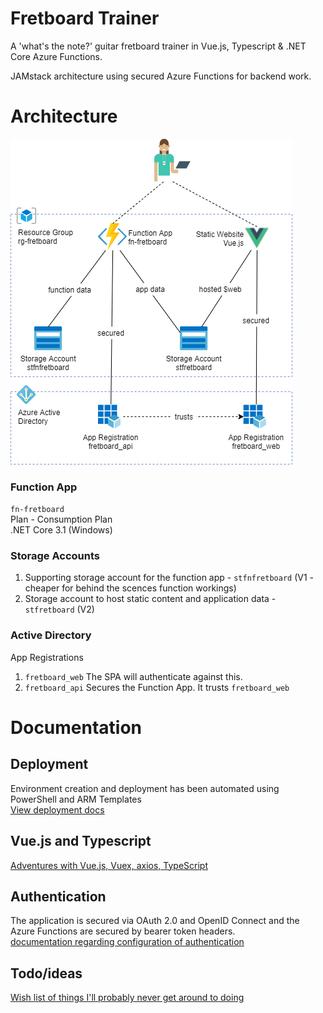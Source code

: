 # Fretboard Trainer
A 'what's the note?' guitar fretboard trainer in Vue.js, Typescript & .NET Core Azure Functions.

JAMstack architecture using secured Azure Functions for backend work.

# Architecture

![Diagram of architecture](docs/fretboard-architecture.png)  

### Function App
`fn-fretboard`  
Plan - Consumption Plan  
.NET Core 3.1 (Windows)  

### Storage Accounts
1. Supporting storage account for the function app - `stfnfretboard` (V1 - cheaper for behind the scences function workings)  
2. Storage account to host static content and application data - `stfretboard` (V2)  

### Active Directory
App Registrations  
1. `fretboard_web` The SPA will authenticate against this.  
2. `fretboard_api` Secures the Function App. It trusts `fretboard_web`  

# Documentation

## Deployment
Environment creation and deployment has been automated using PowerShell and ARM Templates  
[View deployment docs](docs/deployment.md)

## Vue.js and Typescript
[Adventures with Vue.js, Vuex, axios, TypeScript](docs/vue.md)

## Authentication
The application is secured via OAuth 2.0 and OpenID Connect and the Azure Functions are secured by bearer token headers.  
[documentation regarding configuration of authentication](/docs/authentication.md)

## Todo/ideas
[Wish list of things I'll probably never get around to doing](/docs/ideas.md)